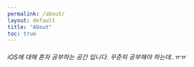 ```yaml
---
permalink: /about/
layout: default
title: "About"
toc: true
---
```

######    iOS에 대해 혼자 공부하는 공간 입니다. 꾸준히 공부해야 하는데..ㅠㅠ